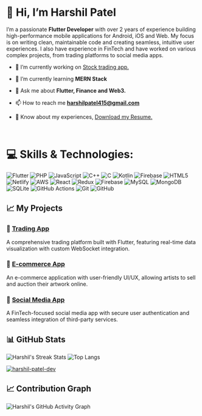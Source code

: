 # 👋 Hi, I’m Harshil Patel

I’m a passionate **Flutter Developer** with over 2 years of experience building high-performance mobile applications for Android, iOS and Web. My focus is on writing clean, maintainable code and creating seamless, intuitive user experiences. I also have experience in FinTech and have worked on various complex projects, from trading platforms to social media apps.

- 🔭 I’m currently working on [Stock trading app.](https://bit.ly/VenturaApp)

- 🌱 I’m currently learning **MERN Stack**

- 💬 Ask me about **Flutter, Finance and Web3.**

- 📫 How to reach me **harshilpatel415@gmail.com**

- 📄 Know about my experiences, [Download my Resume.](https://bit.ly/harshil-patel-resume)

<br/>

# 💻 Skills & Technologies:
![Flutter](https://img.shields.io/badge/Flutter-%2302569B.svg?style=for-the-badge&logo=Flutter&logoColor=white) ![PHP](https://img.shields.io/badge/php-%23777BB4.svg?style=for-the-badge&logo=php&logoColor=white) ![JavaScript](https://img.shields.io/badge/javascript-%23323330.svg?style=for-the-badge&logo=javascript&logoColor=%23F7DF1E) ![C++](https://img.shields.io/badge/c++-%2300599C.svg?style=for-the-badge&logo=c%2B%2B&logoColor=white) ![C](https://img.shields.io/badge/c-%2300599C.svg?style=for-the-badge&logo=c&logoColor=white) ![Kotlin](https://img.shields.io/badge/kotlin-%237F52FF.svg?style=for-the-badge&logo=kotlin&logoColor=white) ![Firebase](https://img.shields.io/badge/firebase-%23039BE5.svg?style=for-the-badge&logo=firebase) ![HTML5](https://img.shields.io/badge/html5-%23E34F26.svg?style=for-the-badge&logo=html5&logoColor=white) ![Netlify](https://img.shields.io/badge/netlify-%23000000.svg?style=for-the-badge&logo=netlify&logoColor=#00C7B7) ![AWS](https://img.shields.io/badge/AWS-%23FF9900.svg?style=for-the-badge&logo=amazon-aws&logoColor=white) ![React](https://img.shields.io/badge/react-%2320232a.svg?style=for-the-badge&logo=react&logoColor=%2361DAFB) ![Redux](https://img.shields.io/badge/redux-%23593d88.svg?style=for-the-badge&logo=redux&logoColor=white) ![Firebase](https://img.shields.io/badge/firebase-a08021?style=for-the-badge&logo=firebase&logoColor=ffcd34) ![MySQL](https://img.shields.io/badge/mysql-4479A1.svg?style=for-the-badge&logo=mysql&logoColor=white) ![MongoDB](https://img.shields.io/badge/MongoDB-%234ea94b.svg?style=for-the-badge&logo=mongodb&logoColor=white) ![SQLite](https://img.shields.io/badge/sqlite-%2307405e.svg?style=for-the-badge&logo=sqlite&logoColor=white) ![GitHub Actions](https://img.shields.io/badge/github%20actions-%232671E5.svg?style=for-the-badge&logo=githubactions&logoColor=white) ![Git](https://img.shields.io/badge/git-%23F05033.svg?style=for-the-badge&logo=git&logoColor=white) ![GitHub](https://img.shields.io/badge/github-%23121011.svg?style=for-the-badge&logo=github&logoColor=white)


## 📈 My Projects

### 🚀 [Trading App](https://github.com/yourrepo)
A comprehensive trading platform built with Flutter, featuring real-time data visualization with custom WebSocket integration.

### 🛒 [E-commerce App](https://github.com/yourrepo)
An e-commerce application with user-friendly UI/UX, allowing artists to sell and auction their artwork online.

### 📝 [Social Media App](https://github.com/yourrepo)
A FinTech-focused social media app with secure user authentication and seamless integration of third-party services.


## 📊 GitHub Stats

<!-- ![Harshil's GitHub stats](https://github-readme-stats.vercel.app/api?username=harshil-patel-dev&show_icons=true&theme=radical) -->
![Harshil's Streak Stats](https://github-readme-streak-stats.herokuapp.com/?user=harshil-patel-dev&theme=radical)
![Top Langs](https://github-readme-stats.vercel.app/api/top-langs/?username=harshil-patel-dev&layout=compact&theme=radical)

<p align="left"> <a href="https://github.com/ryo-ma/github-profile-trophy"><img src="https://github-profile-trophy.vercel.app/?username=harshil-patel-dev" alt="harshil-patel-dev" /></a> </p>


## 📈 Contribution Graph

![Harshil's GitHub Activity Graph](https://activity-graph.herokuapp.com/graph?username=harshil-patel-dev&theme=rogue)